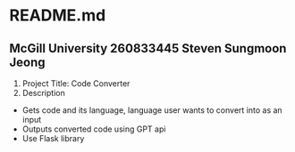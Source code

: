 # README.md
## McGill University 260833445 Steven Sungmoon Jeong

1. Project Title: Code Converter
2. Description
 * Gets code and its language, language user wants to convert into as an input
 * Outputs converted code using GPT api
 * Use Flask library
